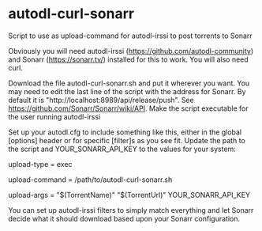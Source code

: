 # autodl-curl-sonarr
Script to use as upload-command for autodl-irssi to post torrents to Sonarr

Obviously you will need autodl-irssi (https://github.com/autodl-community) and Sonarr (https://sonarr.tv/) installed for this to work.  You will also need curl.

Download the file autodl-curl-sonarr.sh and put it wherever you want.  You may need to edit the last line of the script with the address for Sonarr.  By default it is "http://localhost:8989/api/release/push".  See https://github.com/Sonarr/Sonarr/wiki/API.  Make the script executable for the user running autodl-irssi 

Set up your autodl.cfg to include something like this, either in the global [options] header or for specific [filter]s as you see fit.  Update the path to the script and YOUR_SONARR_API_KEY to the values for your system:


upload-type = exec

upload-command = /path/to/autodl-curl-sonarr.sh

upload-args = "$(TorrentName)" "$(TorrentUrl)" YOUR_SONARR_API_KEY


You can set up autodl-irssi filters to simply match everything and let Sonarr decide what it should download based upon your Sonarr configuration.
